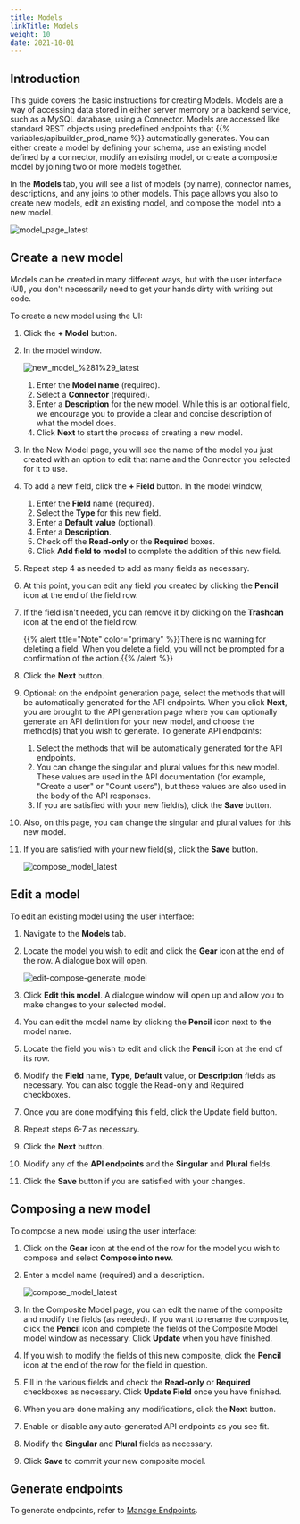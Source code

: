```yaml
---
title: Models
linkTitle: Models
weight: 10
date: 2021-10-01
---
```


## Introduction

This guide covers the basic instructions for creating Models. Models are a way of accessing data stored in either server memory or a backend service, such as a MySQL database, using a Connector. Models are accessed like standard REST objects using predefined endpoints that {{% variables/apibuilder_prod_name %}} automatically generates. You can either create a model by defining your schema, use an existing model defined by a connector, modify an existing model, or create a composite model by joining two or more models together.

In the **Models** tab, you will see a list of models (by name), connector names, descriptions, and any joins to other models. This page allows you also to create new models, edit an existing model, and compose the model into a new model.

![model_page_latest](/Images/model_page_latest.png)

## Create a new model

Models can be created in many different ways, but with the user interface (UI), you don't necessarily need to get your hands dirty with writing out code.

To create a new model using the UI:

1. Click the **\+ Model** button.
1. In the model window.

    ![new_model_%281%29_latest](/Images/55477331_new_model_(1)_latest.png)

    1. Enter the **Model name** (required).
    1. Select a **Connector** (required).
    1. Enter a **Description** for the new model. While this is an optional field, we encourage you to provide a clear and concise description of what the model does.
    1. Click **Next** to start the process of creating a new model.
1. In the New Model page, you will see the name of the model you just created with an option to edit that name and the Connector you selected for it to use.
1. To add a new field, click the **\+ Field** button. In the model window,

    1. Enter the **Field** name (required).
    1. Select the **Type** for this new field.
    1. Enter a **Default** **value** (optional).
    1. Enter a **Description**.
    1. Check off the **Read-only** or the **Required** boxes.
    1. Click **Add field to model** to complete the addition of this new field.
1. Repeat step 4 as needed to add as many fields as necessary.
1. At this point, you can edit any field you created by clicking the **Pencil** icon at the end of the field row.
1. If the field isn't needed, you can remove it by clicking on the **Trashcan** icon at the end of the field row.

    {{% alert title="Note" color="primary" %}}There is no warning for deleting a field. When you delete a field, you will not be prompted for a confirmation of the action.{{% /alert %}}
1. Click the **Next** button.
1. Optional: on the endpoint generation page, select the methods that will be automatically generated for the API endpoints. When you click **Next**, you are brought to the API generation page where you can optionally generate an API definition for your new model, and choose the method(s) that you wish to generate. To generate API endpoints:

    1. Select the methods that will be automatically generated for the API endpoints.
    1. You can change the singular and plural values for this new model. These values are used in the API documentation (for example, "Create a user" or "Count users"), but these values are also used in the body of the API responses.
    1. If you are satisfied with your new field(s), click the **Save** button.
1. Also, on this page, you can change the singular and plural values for this new model.
1. If you are satisfied with your new field(s), click the **Save** button.

    ![compose_model_latest](/Images/compose_model_latest.png)

## Edit a model

To edit an existing model using the user interface:

1. Navigate to the **Models** tab.
1. Locate the model you wish to edit and click the **Gear** icon at the end of the row. A dialogue box will open.

    ![edit-compose-generate_model](/Images/edit_compose_generate_model.png)
1. Click **Edit this model**. A dialogue window will open up and allow you to make changes to your selected model.
1. You can edit the model name by clicking the **Pencil** icon next to the model name.
1. Locate the field you wish to edit and click the **Pencil** icon at the end of its row.
1. Modify the **Field** name, **Type**, **Default** value, or **Description** fields as necessary. You can also toggle the Read-only and Required checkboxes.
1. Once you are done modifying this field, click the Update field button.
1. Repeat steps 6-7 as necessary.
1. Click the **Next** button.
1. Modify any of the **API endpoints** and the **Singular** and **Plural** fields.
1. Click the **Save** button if you are satisfied with your changes.

## Composing a new model

To compose a new model using the user interface:

1. Click on the **Gear** icon at the end of the row for the model you wish to compose and select **Compose into new**.
1. Enter a model name (required) and a description.

    ![compose_model_latest](/Images/compose_model_latest.png)
1. In the Composite Model page, you can edit the name of the composite and modify the fields (as needed). If you want to rename the composite, click the **Pencil** icon and complete the fields of the Composite Model model window as necessary. Click **Update** when you have finished.
1. If you wish to modify the fields of this new composite, click the **Pencil** icon at the end of the row for the field in question.
1. Fill in the various fields and check the **Read-only** or **Required** checkboxes as necessary. Click **Update Field** once you have finished.
1. When you are done making any modifications, click the **Next** button.
1. Enable or disable any auto-generated API endpoints as you see fit.
1. Modify the **Singular** and **Plural** fields as necessary.
1. Click **Save** to commit your new composite model.

## Generate endpoints

To generate endpoints, refer to [Manage Endpoints](/docs/developer_guide/flows/manage_endpoints/).
